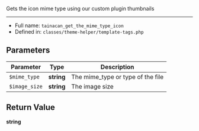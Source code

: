 
Gets the icon mime type using our custom plugin thumbnails

***

* Full name: `tainacan_get_the_mime_type_icon`
* Defined in: `classes/theme-helper/template-tags.php`

## Parameters

| Parameter     | Type       | Description                       |
|---------------|------------|-----------------------------------|
| `$mime_type`  | **string** | The mime_type or type of the file |
| `$image_size` | **string** | The image size                    |

## Return Value

**string**
